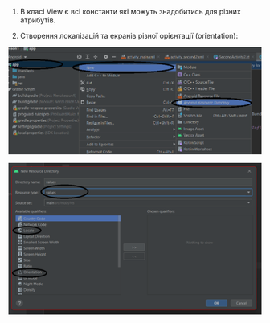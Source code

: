 1.  В класі View є всі константи які можуть знадобитись для різних атрибутів. 
    
2.  Створення локалізацій та екранів різної орієнтації (orientation):

![alt text](002-1.png "Title")

![alt text](002-2.png "Title")